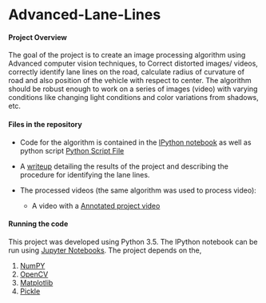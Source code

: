 # **Advanced-Lane-Lines**

#### **Project Overview**
The goal of the project is to create an image processing algorithm using Advanced computer vision techniques, to Correct distorted images/ videos, correctly identify lane lines on the road, calculate radius of curvature of road and also position of the vehicle with respect to center. The algorithm should be robust enough to work on a series of images (video) with varying conditions like changing light conditions and color variations from shadows, etc.


#### Files in the repository
* Code for the algorithm is contained in the [IPython notebook](./Advanced%20Lane%20Lines.ipynb) as well as python script [Python Script File](./Advanced%20Lane%20Lines.py)

* A [writeup](./writeup.md) detailing the results of the project and describing the procedure for identifying the lane lines.

* The processed videos (the same algorithm was used to process video):
  * A video with a [Annotated project video ](./output_videos/Annotated_project_video.mp4)
  
#### Running the code
This project was developed using Python 3.5. The IPython notebook can be run using [Jupyter Notebooks](http://jupyter.org/).
The project depends on the,
  1. [NumPY](http://www.numpy.org/)
  2. [OpenCV](http://opencv.org/)
  3. [Matplotlib](https://matplotlib.org/)
  4. [Pickle](https://docs.python.org/3/library/pickle.html)
